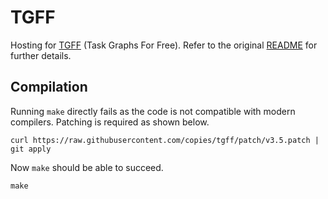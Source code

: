 # TGFF

Hosting for [TGFF][1] (Task Graphs For Free). Refer to the original
[README](README) for further details.

## Compilation

Running `make` directly fails as the code is not compatible with modern
compilers. Patching is required as shown below.

```shell
curl https://raw.githubusercontent.com/copies/tgff/patch/v3.5.patch | git apply
```

Now `make` should be able to succeed.

```shell
make
```

[1]: http://ziyang.eecs.umich.edu/~dickrp/tgff/
